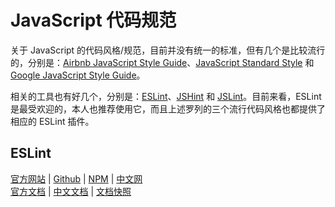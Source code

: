# JavaScript 代码规范

关于 JavaScript 的代码风格/规范，目前并没有统一的标准，但有几个是比较流行的，分别是：[Airbnb JavaScript Style Guide](https://github.com/airbnb/javascript)、[JavaScript Standard Style](https://github.com/standard/standard) 和 [Google JavaScript Style Guide](https://github.com/google/eslint-config-google)。

相关的工具也有好几个，分别是：[ESLint](https://github.com/eslint/eslint)、[JSHint](https://github.com/jshint/jshint) 和 [JSLint](https://github.com/jslint-org/jslint)。目前来看，ESLint 是最受欢迎的，本人也推荐使用它，而且上述罗列的三个流行代码风格也都提供了相应的 ESLint 插件。

## ESLint

[官方网站](https://eslint.org/) | [Github](https://github.com/eslint/eslint) | [NPM](https://www.npmjs.com/package/eslint) | [中文网](https://cn.eslint.org/)  
[官方文档](https://eslint.org/docs/latest/user-guide/) | [中文文档](https://cn.eslint.org/docs/user-guide/) | [文档快照](./snapshoot/ESLintUserGuide/2022-08-29/)
